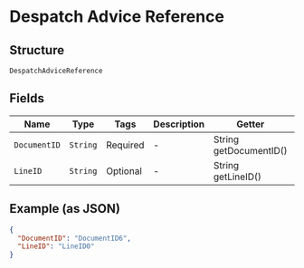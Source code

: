 
# Despatch Advice Reference

## Structure

`DespatchAdviceReference`

## Fields

| Name | Type | Tags | Description | Getter | Setter |
|  --- | --- | --- | --- | --- | --- |
| `DocumentID` | `String` | Required | - | String getDocumentID() | setDocumentID(String documentID) |
| `LineID` | `String` | Optional | - | String getLineID() | setLineID(String lineID) |

## Example (as JSON)

```json
{
  "DocumentID": "DocumentID6",
  "LineID": "LineID0"
}
```

